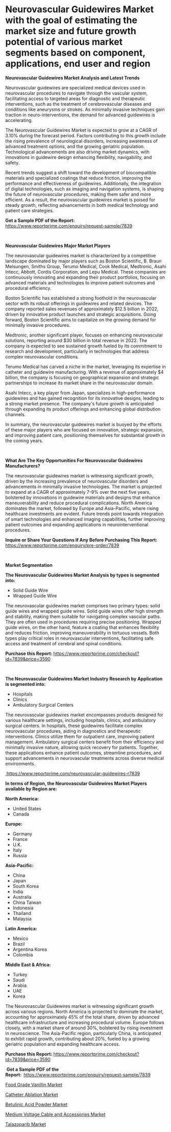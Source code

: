 <p><h1>Neurovascular Guidewires Market with the goal of estimating the market size and future growth potential of various market segments based on component, applications, end user and region</h1></p><p><strong>Neurovascular Guidewires Market Analysis and Latest Trends</strong></p>
<p><p>Neurovascular guidewires are specialized medical devices used in neurovascular procedures to navigate through the vascular system, facilitating access to targeted areas for diagnostic and therapeutic interventions, such as the treatment of cerebrovascular diseases and conditions like aneurysms or strokes. As minimally invasive techniques gain traction in neuro-interventions, the demand for advanced guidewires is accelerating.</p><p>The Neurovascular Guidewires Market is expected to grow at a CAGR of 3.10% during the forecast period. Factors contributing to this growth include the rising prevalence of neurological disorders, increasing awareness of advanced treatment options, and the growing geriatric population. Technological advancements are also driving market dynamics, with innovations in guidewire design enhancing flexibility, navigability, and safety.</p><p>Recent trends suggest a shift toward the development of biocompatible materials and specialized coatings that reduce friction, improving the performance and effectiveness of guidewires. Additionally, the integration of digital technologies, such as imaging and navigation systems, is shaping the future of neurovascular procedures, making them safer and more efficient. As a result, the neurovascular guidewires market is poised for steady growth, reflecting advancements in both medical technology and patient care strategies.</p></p>
<p><strong>Get a Sample PDF of the Report:&nbsp;</strong> <a href="https://www.reportprime.com/enquiry/request-sample/7839">https://www.reportprime.com/enquiry/request-sample/7839</a></p>
<p>&nbsp;</p>
<p><strong>Neurovascular Guidewires Major Market Players</strong></p>
<p><p>The neurovascular guidewires market is characterized by a competitive landscape dominated by major players such as Boston Scientific, B. Braun Melsungen, Smiths Group, Terumo Medical, Cook Medical, Medtronic, Asahi Intecc, Abbott, Cordis Corporation, and Lepu Medical. These companies are continuously innovating and expanding their product portfolios, focusing on advanced materials and technologies to improve patient outcomes and procedural efficiency.</p><p>Boston Scientific has established a strong foothold in the neurovascular sector with its robust offerings in guidewires and related devices. The company reported sales revenues of approximately $12.5 billion in 2022, driven by innovative product launches and strategic acquisitions. Going forward, Boston Scientific aims to capitalize on the growing demand for minimally invasive procedures.</p><p>Medtronic, another significant player, focuses on enhancing neurovascular solutions, reporting around $30 billion in total revenue in 2022. The company is expected to see sustained growth fueled by its commitment to research and development, particularly in technologies that address complex neurovascular conditions.</p><p>Terumo Medical has carved a niche in the market, leveraging its expertise in catheter and guidewire manufacturing. With a revenue of approximately $4 billion, the company is focusing on geographical expansion and strategic partnerships to increase its market share in the neurovascular domain.</p><p>Asahi Intecc, a key player from Japan, specializes in high-performance guidewires and has gained recognition for its innovative designs, leading to a strong market presence. The company's future growth is anticipated through expanding its product offerings and enhancing global distribution channels.</p><p>In summary, the neurovascular guidewires market is buoyed by the efforts of these major players who are focused on innovation, strategic expansion, and improving patient care, positioning themselves for substantial growth in the coming years.</p></p>
<p>&nbsp;</p>
<p><strong>What Are The Key Opportunities For Neurovascular Guidewires Manufacturers?</strong></p>
<p><p>The neurovascular guidewires market is witnessing significant growth, driven by the increasing prevalence of neurovascular disorders and advancements in minimally invasive technologies. The market is projected to expand at a CAGR of approximately 7-9% over the next five years, bolstered by innovations in guidewire materials and designs that enhance maneuverability and reduce procedural complications. North America dominates the market, followed by Europe and Asia-Pacific, where rising healthcare investments are evident. Future trends point towards integration of smart technologies and enhanced imaging capabilities, further improving patient outcomes and expanding applications in neurointerventional procedures.</p></p>
<p><strong>Inquire or Share Your Questions If Any Before Purchasing This Report:</strong> <a href="https://www.reportprime.com/enquiry/pre-order/7839">https://www.reportprime.com/enquiry/pre-order/7839</a></p>
<p>&nbsp;</p>
<p><strong>Market Segmentation</strong></p>
<p><strong>The Neurovascular Guidewires Market Analysis by types is segmented into:</strong></p>
<p><ul><li>Solid Guide Wire</li><li>Wrapped Guide Wire</li></ul></p>
<p><p>The neurovascular guidewires market comprises two primary types: solid guide wires and wrapped guide wires. Solid guide wires offer high strength and stability, making them suitable for navigating complex vascular paths. They are often used in procedures requiring precise positioning. Wrapped guide wires, on the other hand, feature a coating that enhances flexibility and reduces friction, improving maneuverability in tortuous vessels. Both types play critical roles in neurovascular interventions, facilitating safe access and treatment of cerebral and spinal conditions.</p></p>
<p><strong>Purchase this Report:&nbsp;</strong><a href="https://www.reportprime.com/checkout?id=7839&price=3590">https://www.reportprime.com/checkout?id=7839&price=3590</a></p>
<p>&nbsp;</p>
<p><strong>The Neurovascular Guidewires Market Industry Research by Application is segmented into:</strong></p>
<p><ul><li>Hospitals</li><li>Clinics</li><li>Ambulatory Surgical Centers</li></ul></p>
<p><p>The neurovascular guidewires market encompasses products designed for various healthcare settings, including hospitals, clinics, and ambulatory surgical centers. In hospitals, these guidewires facilitate complex neurovascular procedures, aiding in diagnostics and therapeutic interventions. Clinics utilize them for outpatient care, improving patient management. Ambulatory surgical centers benefit from their efficiency and minimally invasive nature, allowing quick recovery for patients. Together, these applications enhance patient outcomes, streamline procedures, and support advancements in neurovascular treatments across diverse medical environments.</p></p>
<p><a href="https://www.reportprime.com/neurovascular-guidewires-r7839">&nbsp;https://www.reportprime.com/neurovascular-guidewires-r7839</a></p>
<p><strong>In terms of Region, the Neurovascular Guidewires Market Players available by Region are:</strong></p>
<p>
    <p> <strong> North America: </strong>
        <ul>
            <li>United States</li>
            <li>Canada</li>
        </ul>
        </p> 
    <p> <strong> Europe: </strong>
        <ul>
            <li>Germany</li>
            <li>France</li>
            <li>U.K.</li>
            <li>Italy</li>
            <li>Russia</li>
        </ul>
        </p> 
    <p> <strong> Asia-Pacific: </strong>
        <ul>
            <li>China</li>
            <li>Japan</li>
            <li>South Korea</li>
            <li>India</li>
            <li>Australia</li>
            <li>China Taiwan</li>
            <li>Indonesia</li>
            <li>Thailand</li>
            <li>Malaysia</li>
        </ul>
        </p> 
    <p> <strong> Latin America: </strong>
        <ul>
            <li>Mexico</li>
            <li>Brazil</li>
            <li>Argentina Korea</li>
            <li>Colombia</li>
        </ul>
        </p> 
    <p> <strong> Middle East & Africa: </strong>
        <ul>
            <li>Turkey</li>
            <li>Saudi</li>
            <li>Arabia</li>
            <li>UAE</li>
            <li>Korea</li>
        </ul>
    </p>
    </p>
<p><p>The Neurovascular Guidewires market is witnessing significant growth across various regions. North America is projected to dominate the market, accounting for approximately 45% of the total share, driven by advanced healthcare infrastructure and increasing procedural volume. Europe follows closely, with a market share of around 30%, bolstered by rising investment in neuroscience. The Asia-Pacific region, particularly China, is anticipated to exhibit rapid growth, contributing about 20%, fueled by a growing geriatric population and expanding healthcare access.</p></p>
<p><strong>Purchase this Report: </strong><a href="https://www.reportprime.com/checkout?id=7839&price=3590">https://www.reportprime.com/checkout?id=7839&price=3590</a></p>
<p>&nbsp;<strong>Get a Sample PDF of the Report:&nbsp;&nbsp;</strong><a href="https://www.reportprime.com/enquiry/request-sample/7839">https://www.reportprime.com/enquiry/request-sample/7839</a></p>
<p><strong></strong></p>
<p><p><a href="https://medium.com/@chloeconn57/the-role-of-food-grade-vanillin-market-applications-flavorings-foods-others-and-market-types-05b765cd3db3">Food Grade Vanillin Market</a></p><p><a href="https://github.com/gdfhhhj/Market-Research-Report-List-6/blob/main/catheter-ablation-market.md">Catheter Ablation Market</a></p><p><a href="https://medium.com/@jayrussel94/global-betulinic-acid-powder-market-landscape-future-trends-and-market-strategic-forecast-9e4e98897ad2">Betulinic Acid Powder Market</a></p><p><a href="https://issuu.com/reportprime-2/docs/medium-voltage-cable-and-accessorie_391430e559a960">Medium Voltage Cable and Accessories Market</a></p><p><a href="https://www.linkedin.com/pulse/exploring-talazoparib-market-dynamics-revenue-analysis-growth-cs5sf?trackingId=cpPE6JwNQv%2BLIQj9aUgl1A%3D%3D">Talazoparib Market</a></p></p>